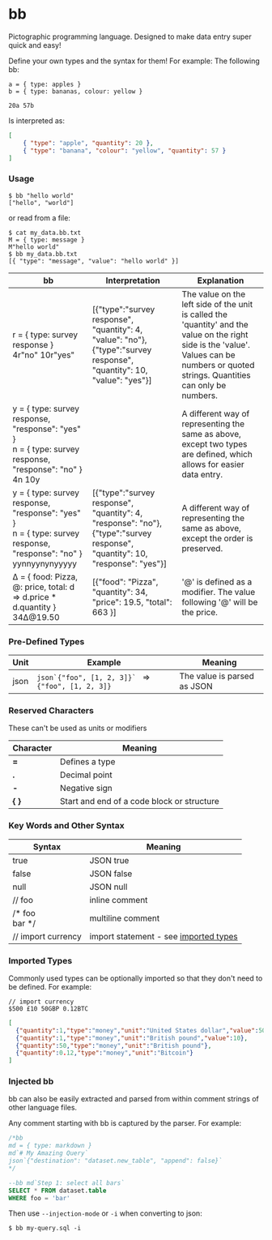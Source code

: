 
# bb

Pictographic programming language. Designed to make data entry super quick and easy!

Define your own types and the syntax for them! For example: The following bb:

    a = { type: apples }
    b = { type: bananas, colour: yellow }
    
    20a 57b
    
Is interpreted as:

```json
[
    { "type": "apple", "quantity": 20 },
    { "type": "banana", "colour": "yellow", "quantity": 57 }
] 
```


### Usage

```shell-session
$ bb "hello world"  
["hello", "world"]
```

or read from a file:

```shell-session
$ cat my_data.bb.txt
M = { type: message } 
M"hello world" 
$ bb my_data.bb.txt
[{ "type": "message", "value": "hello world" }]
```

| bb  | Interpretation  | Explanation  |
|-----|-----------------|--------------| 
| r = { type: survey response }<br>4r"no" 10r"yes" | [{"type":"survey response", "quantity": 4, "value": "no"}, {"type":"survey response", "quantity": 10, "value": "yes"}] | The value on the left side of the unit is called the 'quantity' and the value on the right side is the 'value'. Values can be numbers or quoted strings. Quantities can only be numbers.         |
| y = { type: survey response, "response": "yes" }<br>n = { type: survey response, "response": "no" }<br>4n 10y |  | A different way of representing the same as above, except two types are defined, which allows for easier data entry. |
| y = { type: survey response, "response": "yes" }<br>n = { type: survey response, "response": "no" }<br>yynnyynynyyyyy | [{"type":"survey response", "quantity": 4, "response": "no"}, {"type":"survey response", "quantity": 10, "response": "yes"}] | A different way of representing the same as above, except the order is preserved. |
| ∆ = { food: Pizza, @: price, total: d => d.price * d.quantity }<br>34∆@19.50 | [{"food": "Pizza", "quantity": 34, "price": 19.5, "total": 663 }] | '@' is defined as a modifier. The value following '@' will be the price. | 


### Pre-Defined Types

| Unit  | Example | Meaning  |
|-------|---------|----------|
| json  | ```json`{"foo", [1, 2, 3]}` ``` => `{"foo", [1, 2, 3]}` | The value is parsed as JSON |


### Reserved Characters

These can't be used as units or modifiers

| Character  | Meaning  |
|------------|----------|
| **=**      | Defines a type |
| **.**      | Decimal point  |
| **-**      | Negative sign  |
| **{** **}** | Start and end of a code block or structure |


### Key Words and Other Syntax

| Syntax| Meaning    |
|-------|------------|
| true  | JSON true  |
| false | JSON false |
| null  | JSON null  |
| // foo  | inline comment |
| /* foo<br>bar \*/ | multiline comment | 
| // import currency | import statement - see [imported types](#imported-types)  |  


### Imported Types

Commonly used types can be optionally imported so that they don't need to be defined. For example:

```text
// import currency
$500 £10 50GBP 0.12BTC
```

```json
[
  {"quantity":1,"type":"money","unit":"United States dollar","value":500},
  {"quantity":1,"type":"money","unit":"British pound","value":10},
  {"quantity":50,"type":"money","unit":"British pound"},
  {"quantity":0.12,"type":"money","unit":"Bitcoin"}
]
```


### Injected bb

bb can also be easily extracted and parsed from within comment strings of other language files.

Any comment starting with bb is captured by the parser. For example:

```sql
/*bb
md = { type: markdown }
md`# My Amazing Query`
json`{"destination": "dataset.new_table", "append": false}`
*/

--bb md`Step 1: select all bars`
SELECT * FROM dataset.table
WHERE foo = 'bar'
```

Then use `--injection-mode` or `-i` when converting to json:

```shell-session
$ bb my-query.sql -i
```
